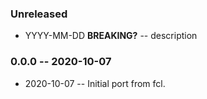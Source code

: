 ### Unreleased

- YYYY-MM-DD **BREAKING?** -- description

### 0.0.0 -- 2020-10-07

- 2020-10-07 -- Initial port from fcl.

